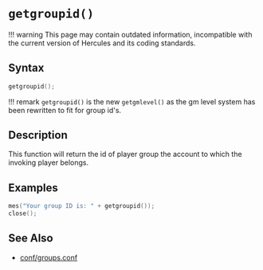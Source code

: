 # `getgroupid()`

!!! warning
	This page may contain outdated information, incompatible with the current version of Hercules and its coding standards.

## Syntax

```c
getgroupid();
```

!!! remark
	`getgroupid()` is the new `getgmlevel()` as the gm level system has been rewritten to fit for group id's.

## Description

This function will return the id of player group the account to which the invoking player belongs.

## Examples

```c
mes("Your group ID is: " + getgroupid());
close();
```

## See Also

- [conf/groups.conf](https://github.com/HerculesWS/Hercules/blob/stable/conf/groups.conf)
